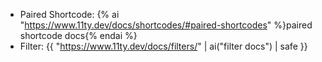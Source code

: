 - Paired Shortcode: {% ai "https://www.11ty.dev/docs/shortcodes/#paired-shortcodes" %}paired shortcode docs{% endai %}
- Filter: {{ "https://www.11ty.dev/docs/filters/" | ai("filter docs") | safe }}
